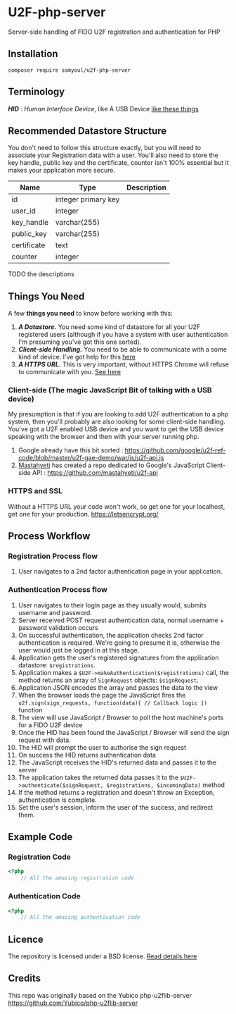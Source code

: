 # U2F-php-server
Server-side handling of FIDO U2F registration and authentication for PHP


## Installation

`composer require samyoul/u2f-php-server`

## Terminology

**_HID_** : _Human Interface Device_, like A USB Device [like these things](https://www.google.co.uk/search?q=fido+usb+key&safe=off&tbm=isch)

## Recommended Datastore Structure

You don't need to follow this structure exactly, but you will need to associate your Registration data with a user. You'll also need to store the key handle, public key and the certificate, counter isn't 100% essential but it makes your application more secure.


|Name|Type|Description|
|---|---|---|
|id|integer primary key||
|user_id|integer||
|key_handle|varchar(255)||
|public_key|varchar(255)||
|certificate|text||
|counter|integer||

TODO the descriptions

## Things You Need

A few **things you need** to know before working with this:

1. **_A Datastore._** You need some kind of datastore for all your U2F registered users (although if you have a system with user authentication I'm presuming you've got this one sorted).
2. **_Client-side Handling._** You need to be able to communicate with a some kind of device. I've got help for this [here](#client-side)
3. **_A HTTPS URL._** This is very important, without HTTPS Chrome will refuse to communicate with you. [See here](#https-and-ssl)

### Client-side (The magic JavaScript Bit of talking with a USB device)

My presumption is that if you are looking to add U2F authentication to a php system, then you'll probably are also looking for some client-side handling. You've got a U2F enabled USB device and you want to get the USB device speaking with the browser and then with your server running php.

1. Google already have this bit sorted : https://github.com/google/u2f-ref-code/blob/master/u2f-gae-demo/war/js/u2f-api.js
2. [Mastahyeti](https://github.com/mastahyeti) has created a repo dedicated to Google's JavaScript Client-side API : https://github.com/mastahyeti/u2f-api

### HTTPS and SSL

Without a HTTPS URL your code won't work, so get one for your localhost, get one for your production. https://letsencrypt.org/

## Process Workflow

### Registration Process flow

1. User navigates to a 2nd factor authentication page in your application.

### Authentication Process flow

1. User navigates to their login page as they usually would, submits username and password.
2. Server received POST request authentication data, normal username + password validation occurs
3. On successful authentication, the application checks 2nd factor authentication is required. We're going to presume it is, otherwise the user would just be logged in at this stage.
4. Application gets the user's registered signatures from the application datastore: `$registrations`.
5. Application makes a `$U2F->makeAuthentication($registrations)` call, the method returns an array of `SignRequest` objects: `$signRequest`.
6. Application JSON encodes the array and passes the data to the view
7. When the browser loads the page the JavaScript fires the `u2f.sign(sign_requests, function(data){ // Callback logic })` function
8. The view will use JavaScript / Browser to poll the host machine's ports for a FIDO U2F device
9. Once the HID has been found the JavaScript / Browser will send the sign request with data.
10. The HID will prompt the user to authorise the sign request
11. On success the HID returns authentication data
12. The JavaScript receives the HID's returned data and passes it to the server
13. The application takes the returned data passes it to the `$U2F->authenticate($signRequest, $registrations, $incomingData)` method
14. If the method returns a registration and doesn't throw an Exception, authentication is complete.
15. Set the user's session, inform the user of the success, and redirect them.

## Example Code

### Registration Code

```php
<?php
    // All the amazing registration code

```

### Authentication Code

```php
<?php
    // All the amazing authentication code

```

## Licence

The repository is licensed under a BSD license. [Read details here](https://github.com/Samyoul/U2F-php-server/blob/master/LICENCE.md)

## Credits

This repo was originally based on the Yubico php-u2flib-server https://github.com/Yubico/php-u2flib-server
